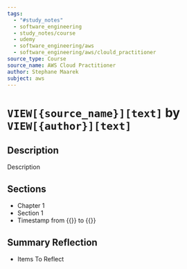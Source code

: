 ```yaml
---
tags:
  - "#study_notes"
  - software_engineering
  - study_notes/course
  - udemy
  - software_engineering/aws
  - software_engineering/aws/clould_practitioner
source_type: Course
source_name: AWS Cloud Practitioner
author: Stephane Maarek
subject: aws
---
```

# `VIEW[{source_name}][text]` by  `VIEW[{author}][text]`
## Description 

Description

## Sections 
- Chapter 1
- Section 1
- Timestamp from {{}} to {{}}

## Summary Reflection
- Items To Reflect

